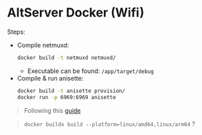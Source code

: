 # AltServer Docker (Wifi)
Steps:
- Compile netmuxd:
  ```bash
  docker build -t netmuxd netmuxd/
  ```
  - Executable can be found: `/app/target/debug`
- Compile & run anisette:
  ```bash
  docker build -t anisette provision/
  docker run -p 6969:6969 anisette
  ```

> Following this [guide](https://www.reddit.com/r/jailbreak/comments/wa4z2z/tutorial_altstore_wifi_refresh_on_raspberry_pi/)


> `docker buildx build --platform=linux/amd64,linux/arm64` ?